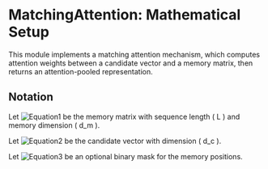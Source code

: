 # MatchingAttention: Mathematical Setup

This module implements a matching attention mechanism, which computes attention weights between a candidate vector and a memory matrix, then returns an attention-pooled representation.

## Notation

Let ![Equation1](https://link-to-your-image.png) be the memory matrix with sequence length \( L \) and memory dimension \( d_m \).

Let ![Equation2](https://link-to-your-image.png) be the candidate vector with dimension \( d_c \).

Let ![Equation3](https://link-to-your-image.png) be an optional binary mask for the memory positions.
